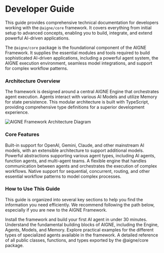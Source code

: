 # Developer Guide

This guide provides comprehensive technical documentation for developers working with the `@aigne/core` framework. It covers everything from initial setup to advanced concepts, enabling you to build, integrate, and extend powerful AI-driven applications.

The `@aigne/core` package is the foundational component of the AIGNE Framework. It supplies the essential modules and tools required to build sophisticated AI-driven applications, including a powerful agent system, the AIGNE execution environment, seamless model integrations, and support for complex workflow patterns.

### Architecture Overview

The framework is designed around a central AIGNE Engine that orchestrates agent execution. Agents interact with various AI Models and utilize Memory for state persistence. This modular architecture is built with TypeScript, providing comprehensive type definitions for a superior development experience.

<picture>
  <source srcset="https://raw.githubusercontent.com/AIGNE-io/aigne-framework/main/assets/aigne-framework-dark.png" media="(prefers-color-scheme: dark)">
  <source srcset="https://raw.githubusercontent.com/AIGNE-io/aigne-framework/main/assets/aigne-framework.png" media="(prefers-color-scheme: light)">
  <img src="https://raw.githubusercontent.com/AIGNE-io/aigne-framework/main/aigne-framework.png" alt="AIGNE Framework Architecture Diagram" />
</picture>

### Core Features

<x-cards data-columns="2">
  <x-card data-title="Multiple AI Model Support" data-icon="lucide:puzzle">
    Built-in support for OpenAI, Gemini, Claude, and other mainstream AI models, with an extensible architecture to support additional models.
  </x-card>
  <x-card data-title="Advanced Agent System" data-icon="lucide:bot">
    Powerful abstractions supporting various agent types, including AI agents, function agents, and multi-agent teams.
  </x-card>
  <x-card data-title="AIGNE Environment" data-icon="lucide:box">
    A flexible engine that handles communication between agents and orchestrates the execution of complex workflows.
  </x-card>
  <x-card data-title="Versatile Workflow Patterns" data-icon="lucide:git-merge">
    Native support for sequential, concurrent, routing, and other essential workflow patterns to model complex processes.
  </x-card>
</x-cards>

### How to Use This Guide

This guide is organized into several key sections to help you find the information you need efficiently. We recommend following the path below, especially if you are new to the AIGNE Framework.

<x-cards data-columns="2">
  <x-card data-title="Getting Started" data-href="/developer-guide/getting-started" data-icon="lucide:rocket">
    Install the framework and build your first AI agent in under 30 minutes.
  </x-card>
  <x-card data-title="Core Concepts" data-href="/developer-guide/core-concepts" data-icon="lucide:brain-circuit">
    Understand the fundamental building blocks of AIGNE, including the Engine, Agents, Models, and Memory.
  </x-card>
  <x-card data-title="Agent Types & Examples" data-href="/developer-guide/agent-types-and-examples" data-icon="lucide:lightbulb">
    Explore practical examples for the different types of specialized agents available in the framework.
  </x-card>
  <x-card data-title="API Reference" data-href="/api-reference" data-icon="lucide:book-open">
    A detailed reference of all public classes, functions, and types exported by the @aigne/core package.
  </x-card>
</x-cards>
